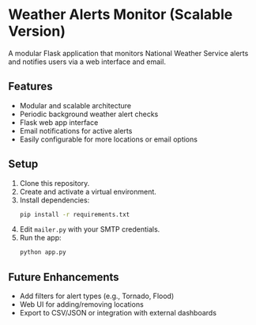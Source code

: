 # Weather Alerts Monitor (Scalable Version)

A modular Flask application that monitors National Weather Service alerts and notifies users via a web interface and email.

## Features
- Modular and scalable architecture
- Periodic background weather alert checks
- Flask web app interface
- Email notifications for active alerts
- Easily configurable for more locations or email options

## Setup

1. Clone this repository.
2. Create and activate a virtual environment.
3. Install dependencies:
   ```bash
   pip install -r requirements.txt
   ```
4. Edit `mailer.py` with your SMTP credentials.
5. Run the app:
   ```bash
   python app.py
   ```

## Future Enhancements
- Add filters for alert types (e.g., Tornado, Flood)
- Web UI for adding/removing locations
- Export to CSV/JSON or integration with external dashboards
